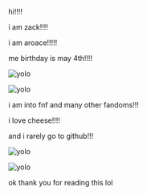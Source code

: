 hi!!!!

i am zack!!!!

i am aroace!!!!!

me birthday is may 4th!!!!

![yolo](https://github.com/lowqualitypotato/lowqualitypotato)

![yolo](https://github.com/lowqualitypotato/lowqualitypotato)

i am into fnf and many other fandoms!!!

i love cheese!!!!

and i rarely go to github!!!

![yolo](https://github.com/lowqualitypotato/lowqualitypotato)

![yolo](https://github.com/lowqualitypotato/lowqualitypotato)

ok thank you for reading this lol
